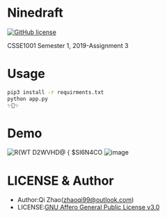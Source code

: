 # Ninedraft
[![GitHub license](https://img.shields.io/github/license/ZhaoQi99/Ninedraft.svg)](https://github.com/ZhaoQi99/Ninedraft/blob/master/LICENSE)

CSSE1001 Semester 1, 2019-Assignment 3
# Usage
```bash
pip3 install -r requirments.txt
python app.py
✨🍰✨
```
# Demo
![R{WT D2WVHD@ { $SI6N4CO](https://user-images.githubusercontent.com/25344334/59263412-975b9500-8c73-11e9-939c-e2c611ea9889.png)
![image](https://user-images.githubusercontent.com/25344334/59263563-dee22100-8c73-11e9-89d7-d6cf8d7bef35.png)
# LICENSE & Author
* Author:Qi Zhao([zhaoqi99@outlook.com](mailto:zhaoqi99@outlook.com))
* LICENSE:[GNU Affero General Public License v3.0](https://github.com/ZhaoQi99/Ninedraft/blob/master/LICENSE)
